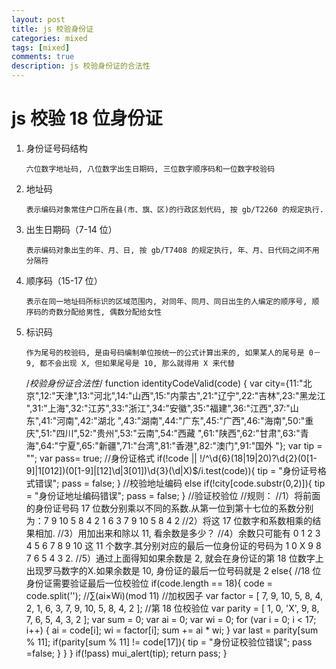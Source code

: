 ```yaml
---
layout: post
title: js 校验身份证
categories: mixed
tags: [mixed]
comments: true
description: js 校验身份证的合法性
---
```



# js 校验 18 位身份证

1.  身份证号码结构
    
        六位数字地址码, 八位数字出生日期码, 三位数字顺序码和一位数字校验码
2.  地址码
    
        表示编码对象常住户口所在县(市、旗、区)的行政区划代码, 按 gb/T2260 的规定执行.
3.  出生日期码（7-14 位）
    
        表示编码对象出生的年、月、日, 按 gb/T7408 的规定执行, 年、月、日代码之间不用分隔符
4.  顺序码（15-17 位）
    
        表示在同一地址码所标识的区域范围内, 对同年、同月、同日出生的人编定的顺序号, 顺序码的奇数分配给男性, 偶数分配给女性
5.  标识码
    
        作为尾号的校验码, 是由号码编制单位按统一的公式计算出来的, 如果某人的尾号是 0－9, 都不会出现 X, 但如果尾号是 10, 那么就得用 X 来代替

    /*校验身份证合法性*/
    function identityCodeValid(code) {
        var city={11:"北京",12:"天津",13:"河北",14:"山西",15:"内蒙古",21:"辽宁",22:"吉林",23:"黑龙江 ",31:"上海",32:"江苏",33:"浙江",34:"安徽",35:"福建",36:"江西",37:"山东",41:"河南",42:"湖北 ",43:"湖南",44:"广东",45:"广西",46:"海南",50:"重庆",51:"四川",52:"贵州",53:"云南",54:"西藏 ",61:"陕西",62:"甘肃",63:"青海",64:"宁夏",65:"新疆",71:"台湾",81:"香港",82:"澳门",91:"国外 "};
        var tip = "";
        var pass= true;
        //身份证格式
        if(!code || !/^\d{6}(18|19|20)?\d{2}(0[1-9]|1[012])(0[1-9]|[12]\d|3[01])\d{3}(\d|X)$/i.test(code)){
            tip = "身份证号格式错误";
            pass = false;
        }
        //校验地址编码
        else if(!city[code.substr(0,2)]){
            tip = "身份证地址编码错误";
            pass = false;
        }
        //验证校验位
        //规则：
        //1）将前面的身份证号码 17 位数分别乘以不同的系数.从第一位到第十七位的系数分别为：7 9 10 5 8 4 2 1 6 3 7 9 10 5 8 4 2
        //2）将这 17 位数字和系数相乘的结果相加.
        //3）用加出来和除以 11, 看余数是多少？
        //4）余数只可能有 0 1 2 3 4 5 6 7 8 9 10 这 11 个数字.其分别对应的最后一位身份证的号码为 1 0 X 9 8 7 6 5 4 3 2.
        //5）通过上面得知如果余数是 2, 就会在身份证的第 18 位数字上出现罗马数字的Ⅹ.如果余数是 10, 身份证的最后一位号码就是 2
        else{
            //18 位身份证需要验证最后一位校验位
            if(code.length == 18){
                code = code.split('');
                //∑(ai×Wi)(mod 11)
                //加权因子
                var factor = [ 7, 9, 10, 5, 8, 4, 2, 1, 6, 3, 7, 9, 10, 5, 8, 4, 2 ];
                //第 18 位校验位
                var parity = [ 1, 0, 'X', 9, 8, 7, 6, 5, 4, 3, 2 ];
                var sum = 0;
                var ai = 0;
                var wi = 0;
                for (var i = 0; i < 17; i++)
                {
                    ai = code[i];
                    wi = factor[i];
                    sum += ai * wi;
                }
                var last = parity[sum % 11];
                if(parity[sum % 11] != code[17]){
                    tip = "身份证校验位错误";
                    pass =false;
                }
            }
        }
        if(!pass) mui_alert(tip);
        return pass;
    }

